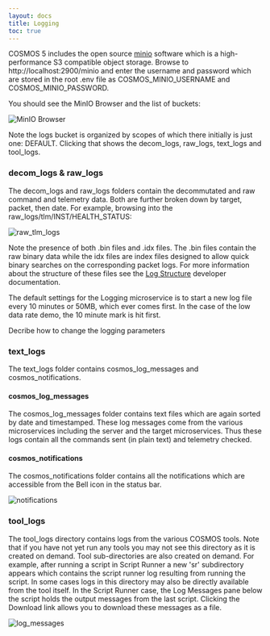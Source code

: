 ```yaml
---
layout: docs
title: Logging
toc: true
---
```


COSMOS 5 includes the open source [minio](https://min.io/) software which is a high-performance S3 compatible object storage. Browse to http://localhost:2900/minio and enter the username and password which are stored in the root .env file as COSMOS_MINIO_USERNAME and COSMOS_MINIO_PASSWORD.

You should see the MinIO Browser and the list of buckets:

![MinIO Browser]({{site.baseurl}}/img/v5/logging/browser.png)

Note the logs bucket is organized by scopes of which there initially is just one: DEFAULT. Clicking that shows the decom_logs, raw_logs, text_logs and tool_logs.

### decom_logs & raw_logs

The decom_logs and raw_logs folders contain the decommutated and raw command and telemetry data. Both are further broken down by target, packet, then date. For example, browsing into the raw_logs/tlm/INST/HEALTH_STATUS:

![raw_tlm_logs]({{site.baseurl}}/img/v5/logging/raw_tlm_logs.png)

Note the presence of both .bin files and .idx files. The .bin files contain the raw binary data  while the idx files are index files designed to allow quick binary searches on the corresponding packet logs. For more information about the structure of these files see the [Log Structure]({{site.baseurl}}/docs/v5/log-structure) developer documentation.

The default settings for the Logging microservice is to start a new log file every 10 minutes or 50MB, which ever comes first. In the case of the low data rate demo, the 10 minute mark is hit first.

<div class="note unreleased">
  <p>Decribe how to change the logging parameters</p>
</div>

### text_logs

The text_logs folder contains cosmos_log_messages and cosmos_notifications.

#### cosmos_log_messages

The cosmos_log_messages folder contains text files which are again sorted by date and timestamped. These log messages come from the various microservices including the server and the target microservices. Thus these logs contain all the commands sent (in plain text) and telemetry checked.

#### cosmos_notifications

The cosmos_notifications folder contains all the notifications which are accessible from the Bell icon in the status bar.

![notifications]({{site.baseurl}}/img/v5/logging/notifications.png)

### tool_logs

The tool_logs directory contains logs from the various COSMOS tools. Note that if you have not yet run any tools you may not see this directory as it is created on demand. Tool sub-directories are also created on demand. For example, after running a script in Script Runner a new 'sr' subdirectory appears which contains the script runner log resulting from running the script. In some cases logs in this directory may also be directly available from the tool itself. In the Script Runner case, the Log Messages pane below the script holds the output messages from the last script. Clicking the Download link allows you to download these messages as a file.

![log_messages]({{site.baseurl}}/img/v5/logging/log_messages.png)
